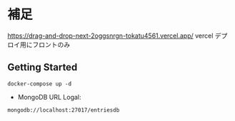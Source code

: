 # 補足
https://drag-and-drop-next-2oggsnrgn-tokatu4561.vercel.app/
vercel デプロイ用にフロントのみ

## Getting Started

```
docker-compose up -d
```

- MongoDB URL Logal:

```
mongodb://localhost:27017/entriesdb
```
